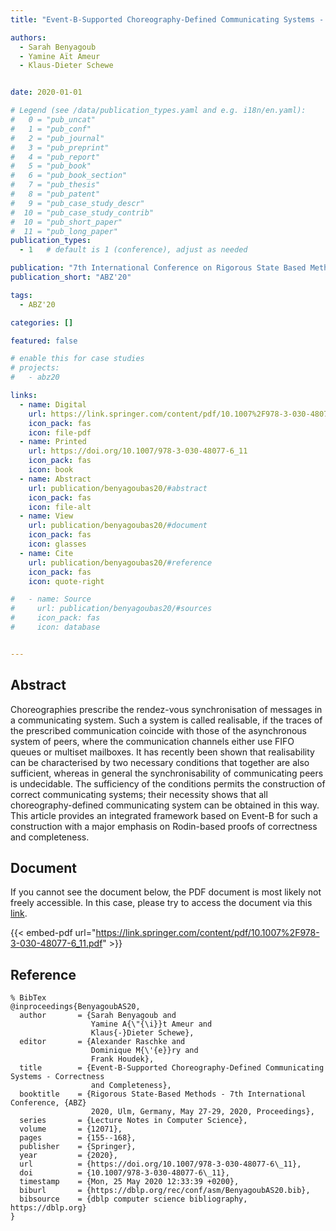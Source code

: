 ```yaml
---
title: "Event-B-Supported Choreography-Defined Communicating Systems - Correctness and Completeness"

authors:
  - Sarah Benyagoub
  - Yamine Aït Ameur
  - Klaus-Dieter Schewe


date: 2020-01-01

# Legend (see /data/publication_types.yaml and e.g. i18n/en.yaml): 
#   0 = "pub_uncat"
#   1 = "pub_conf"
#   2 = "pub_journal"
#   3 = "pub_preprint"
#   4 = "pub_report"
#   5 = "pub_book"
#   6 = "pub_book_section"
#   7 = "pub_thesis"
#   8 = "pub_patent"
#   9 = "pub_case_study_descr"
#  10 = "pub_case_study_contrib"
#  10 = "pub_short_paper"
#  11 = "pub_long_paper"
publication_types:
  - 1   # default is 1 (conference), adjust as needed

publication: "7th International Conference on Rigorous State Based Methods (ABZ'20)"
publication_short: "ABZ'20"

tags:
  - ABZ'20

categories: []

featured: false

# enable this for case studies
# projects:
#   - abz20

links:
  - name: Digital
    url: https://link.springer.com/content/pdf/10.1007%2F978-3-030-48077-6_11.pdf
    icon_pack: fas
    icon: file-pdf
  - name: Printed
    url: https://doi.org/10.1007/978-3-030-48077-6_11
    icon_pack: fas
    icon: book
  - name: Abstract
    url: publication/benyagoubas20/#abstract
    icon_pack: fas
    icon: file-alt
  - name: View
    url: publication/benyagoubas20/#document
    icon_pack: fas
    icon: glasses
  - name: Cite
    url: publication/benyagoubas20/#reference
    icon_pack: fas
    icon: quote-right

#   - name: Source
#     url: publication/benyagoubas20/#sources
#     icon_pack: fas
#     icon: database


---
```


## Abstract

Choreographies prescribe the rendez-vous synchronisation of messages in a communicating system. Such a system is called realisable, if the traces of the prescribed communication coincide with those of the asynchronous system of peers, where the communication channels either use FIFO queues or multiset mailboxes. It has recently been shown that realisability can be characterised by two necessary conditions that together are also sufficient, whereas in general the synchronisability of communicating peers is undecidable. The sufficiency of the conditions permits the construction of correct communicating systems; their necessity shows that all choreography-defined communicating system can be obtained in this way. This article provides an integrated framework based on Event-B for such a construction with a major emphasis on Rodin-based proofs of correctness and completeness.

## Document

If you cannot see the document below, the PDF document is most likely not freely accessible. In this case, please try to access the document via this <a href="https://link.springer.com/content/pdf/10.1007%2F978-3-030-48077-6_11.pdf">link</a>.

{{< embed-pdf url="https://link.springer.com/content/pdf/10.1007%2F978-3-030-48077-6_11.pdf" >}}

## Reference

```
% BibTex
@inproceedings{BenyagoubAS20,
  author       = {Sarah Benyagoub and
                  Yamine A{\"{\i}}t Ameur and
                  Klaus{-}Dieter Schewe},
  editor       = {Alexander Raschke and
                  Dominique M{\'{e}}ry and
                  Frank Houdek},
  title        = {Event-B-Supported Choreography-Defined Communicating Systems - Correctness
                  and Completeness},
  booktitle    = {Rigorous State-Based Methods - 7th International Conference, {ABZ}
                  2020, Ulm, Germany, May 27-29, 2020, Proceedings},
  series       = {Lecture Notes in Computer Science},
  volume       = {12071},
  pages        = {155--168},
  publisher    = {Springer},
  year         = {2020},
  url          = {https://doi.org/10.1007/978-3-030-48077-6\_11},
  doi          = {10.1007/978-3-030-48077-6\_11},
  timestamp    = {Mon, 25 May 2020 12:33:39 +0200},
  biburl       = {https://dblp.org/rec/conf/asm/BenyagoubAS20.bib},
  bibsource    = {dblp computer science bibliography, https://dblp.org}
}


```

<!-- # add information for case study papers (if available)
## Sources

- **Used formal method:**
  [ASM](/method/asm)
- **Resources and tools:**
  Asmeta

For more information, please contact the <a href ="mailto:silvia.bonfanti@unibg.it;arcaini@nii.ac.jp;angelo.gargantini@unibg.it;scandurra@unibg.it;elvinia.riccobene@unimi.it">authors</a>-->

